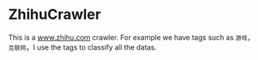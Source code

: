 # ZhihuCrawler
This is a www.zhihu.com crawler.
For example we have tags such as ```游戏```，```互联网```，I use the tags to classify all the datas.
